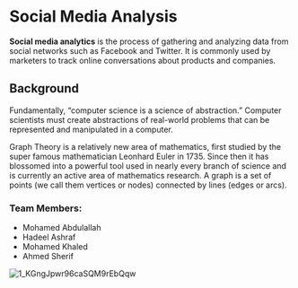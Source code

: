 # Social Media Analysis
**Social media analytics** is the process of gathering and analyzing data from social networks such as Facebook and Twitter. It is commonly used by marketers to track online conversations about products and companies.


## Background 
  Fundamentally, “computer science is a science of abstraction.” Computer scientists must create abstractions of real-world problems that can be represented and manipulated in a computer.

Graph Theory is a relatively new area of mathematics, first studied by the super famous mathematician Leonhard Euler in 1735. Since then it has blossomed into a powerful tool used in nearly every branch of science and is currently an active area of mathematics research. A graph is a set of points (we call them vertices or nodes) connected by lines (edges or arcs).

### Team Members:
- Mohamed Abdulallah
- Hadeel Ashraf
- Mohamed Khaled
- Ahmed Sherif

![1_KGngJpwr96caSQM9rEbQqw](https://user-images.githubusercontent.com/36515991/60613826-f5d7e700-9dcb-11e9-95fb-2dfc7c45efee.png)
